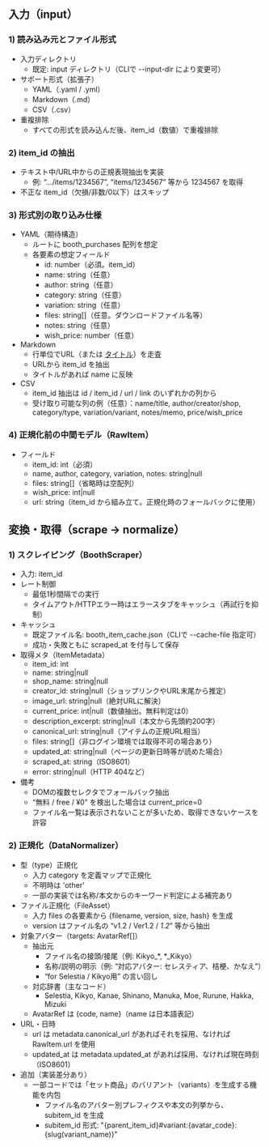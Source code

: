 ## 入力（input）

### 1) 読み込み元とファイル形式
- 入力ディレクトリ
  - 既定: input ディレクトリ（CLIで --input-dir により変更可）
- サポート形式（拡張子）
  - YAML（.yaml / .yml）
  - Markdown（.md）
  - CSV（.csv）
- 重複排除
  - すべての形式を読み込んだ後、item_id（数値）で重複排除

### 2) item_id の抽出
- テキスト中/URL中からの正規表現抽出を実装
  - 例: “.../items/1234567”, “items/1234567” 等から 1234567 を取得
- 不正な item_id（欠損/非数/0以下）はスキップ

### 3) 形式別の取り込み仕様
- YAML（期待構造）
  - ルートに booth_purchases 配列を想定
  - 各要素の想定フィールド
    - id: number（必須。item_id）
    - name: string（任意）
    - author: string（任意）
    - category: string（任意）
    - variation: string（任意）
    - files: string[]（任意。ダウンロードファイル名等）
    - notes: string（任意）
    - wish_price: number（任意）
- Markdown
  - 行単位でURL（または [タイトル](URL)）を走査
  - URLから item_id を抽出
  - タイトルがあれば name に反映
- CSV
  - item_id 抽出は id / item_id / url / link のいずれかの列から
  - 受け取り可能な列の例（任意）：name/title, author/creator/shop, category/type, variation/variant, notes/memo, price/wish_price

### 4) 正規化前の中間モデル（RawItem）
- フィールド
  - item_id: int（必須）
  - name, author, category, variation, notes: string|null
  - files: string[]（省略時は空配列）
  - wish_price: int|null
  - url: string（item_id から組み立て。正規化時のフォールバックに使用）

## 変換・取得（scrape → normalize）

### 1) スクレイピング（BoothScraper）
- 入力: item_id
- レート制御
  - 最低1秒間隔での実行
  - タイムアウト/HTTPエラー時はエラースタブをキャッシュ（再試行を抑制）
- キャッシュ
  - 既定ファイル名: booth_item_cache.json（CLIで --cache-file 指定可）
  - 成功・失敗ともに scraped_at を付与して保存
- 取得メタ（ItemMetadata）
  - item_id: int
  - name: string|null
  - shop_name: string|null
  - creator_id: string|null（ショップリンクやURL末尾から推定）
  - image_url: string|null（絶対URLに解決）
  - current_price: int|null（数値抽出。無料判定は0）
  - description_excerpt: string|null（本文から先頭約200字）
  - canonical_url: string|null（アイテムの正規URL相当）
  - files: string[]（非ログイン環境では取得不可の場合あり）
  - updated_at: string|null（ページの更新日時等が読めた場合）
  - scraped_at: string（ISO8601）
  - error: string|null（HTTP 404など）
- 備考
  - DOMの複数セレクタでフォールバック抽出
  - “無料 / free / ¥0” を検出した場合は current_price=0
  - ファイル名一覧は表示されないことが多いため、取得できないケースを許容

### 2) 正規化（DataNormalizer）
- 型（type）正規化
  - 入力 category を定義マップで正規化
  - 不明時は 'other'
  - 一部の実装では名称/本文からのキーワード判定による補完あり
- ファイル正規化（FileAsset）
  - 入力 files の各要素から {filename, version, size, hash} を生成
  - version はファイル名の “v1.2 / Ver1.2 / _1.2_” 等から抽出
- 対象アバター（targets: AvatarRef[]）
  - 抽出元
    - ファイル名の接頭/接尾（例: Kikyo_*, *_Kikyo）
    - 名称/説明の明示（例: “対応アバター: セレスティア、桔梗、かなえ”）
    - “for Selestia / Kikyo用” の言い回し
  - 対応辞書（主なコード）
    - Selestia, Kikyo, Kanae, Shinano, Manuka, Moe, Rurune, Hakka, Mizuki
  - AvatarRef は {code, name}（name は日本語表記）
- URL・日時
  - url は metadata.canonical_url があればそれを採用、なければ RawItem.url を使用
  - updated_at は metadata.updated_at があれば採用、なければ現在時刻（ISO8601）
- 追加（実装差分あり）
  - 一部コードでは「セット商品」のバリアント（variants）を生成する機能を内包
    - ファイル名のアバター別プレフィクスや本文の列挙から、subitem_id を生成
    - subitem_id 形式: "{parent_item_id}#variant:{avatar_code}:{slug(variant_name)}"